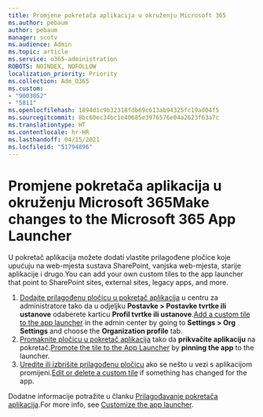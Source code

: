 ```yaml
---
title: Promjene pokretača aplikacija u okruženju Microsoft 365
ms.author: pebaum
author: pebaum
manager: scotv
ms.audience: Admin
ms.topic: article
ms.service: o365-administration
ROBOTS: NOINDEX, NOFOLLOW
localization_priority: Priority
ms.collection: Adm_O365
ms.custom:
- "9003052"
- "5811"
ms.openlocfilehash: 1894d1c9b32318fdb69c613ab94325fc19ad04f5
ms.sourcegitcommit: 8bc60ec34bc1e40685e3976576e04a2623f63a7c
ms.translationtype: HT
ms.contentlocale: hr-HR
ms.lasthandoff: 04/15/2021
ms.locfileid: "51794896"
---
```

# <a name="make-changes-to-the-microsoft-365-app-launcher"></a><span data-ttu-id="11cb2-102">Promjene pokretača aplikacija u okruženju Microsoft 365</span><span class="sxs-lookup"><span data-stu-id="11cb2-102">Make changes to the Microsoft 365 App Launcher</span></span>

<span data-ttu-id="11cb2-103">U pokretač aplikacija možete dodati vlastite prilagođene pločice koje upućuju na web-mjesta sustava SharePoint, vanjska web-mjesta, starije aplikacije i drugo.</span><span class="sxs-lookup"><span data-stu-id="11cb2-103">You can add your own custom tiles to the app launcher that point to SharePoint sites, external sites, legacy apps, and more.</span></span>

1. <span data-ttu-id="11cb2-104">[Dodajte prilagođenu pločicu u pokretač aplikacija](https://docs.microsoft.com/microsoft-365/admin/manage/customize-the-app-launcher) u centru za administratore tako da u odjeljku **Postavke > Postavke tvrtke ili ustanove** odaberete karticu  **Profil tvrtke ili ustanove**.</span><span class="sxs-lookup"><span data-stu-id="11cb2-104">[Add a custom tile to the app launcher](https://docs.microsoft.com/microsoft-365/admin/manage/customize-the-app-launcher) in the admin center by going to  **Settings > Org Settings**  and choose the  **Organization profile** tab.</span></span>
2. <span data-ttu-id="11cb2-105">[Promaknite pločicu u pokretač aplikacija](https://docs.microsoft.com/microsoft-365/admin/manage/customize-the-app-launcher#promote-the-tile-to-app-launcher) tako da **prikvačite aplikaciju** na pokretač.</span><span class="sxs-lookup"><span data-stu-id="11cb2-105">[Promote the tile to the App Launcher](https://docs.microsoft.com/microsoft-365/admin/manage/customize-the-app-launcher#promote-the-tile-to-app-launcher) by **pinning the app** to the launcher.</span></span>
3. <span data-ttu-id="11cb2-106">[Uredite ili izbrišite prilagođenu pločicu](https://docs.microsoft.com/microsoft-365/admin/manage/customize-the-app-launcher#edit-or-delete-a-custom-tile) ako se nešto u vezi s aplikacijom promijeni.</span><span class="sxs-lookup"><span data-stu-id="11cb2-106">[Edit or delete a custom tile](https://docs.microsoft.com/microsoft-365/admin/manage/customize-the-app-launcher#edit-or-delete-a-custom-tile) if something has changed for the app.</span></span>

<span data-ttu-id="11cb2-107">Dodatne informacije potražite u članku [Prilagođavanje pokretača aplikacija](https://docs.microsoft.com/microsoft-365/admin/manage/customize-the-app-launcher).</span><span class="sxs-lookup"><span data-stu-id="11cb2-107">For more info, see [Customize the app launcher](https://docs.microsoft.com/microsoft-365/admin/manage/customize-the-app-launcher).</span></span>
